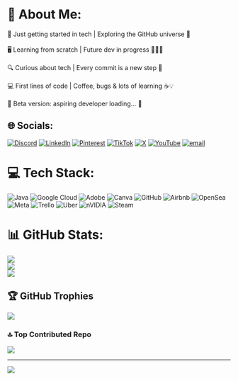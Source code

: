 # 💫 About Me:
🌱 Just getting started in tech | Exploring the GitHub universe 🚀<br><br>🖥️ Learning from scratch | Future dev in progress 👷‍♀️✨<br><br>🔍 Curious about tech | Every commit is a new step 🎯<br><br>💻 First lines of code | Coffee, bugs & lots of learning ☕💡<br><br>🚧 Beta version: aspiring developer loading... 💫


## 🌐 Socials:
[![Discord](https://img.shields.io/badge/Discord-%237289DA.svg?logo=discord&logoColor=white)](https://discord.gg/https://discord.gg/DWs3BZNg) [![LinkedIn](https://img.shields.io/badge/LinkedIn-%230077B5.svg?logo=linkedin&logoColor=white)](https://linkedin.com/in/https://www.linkedin.com/in/anderson-soares-a8a900369/) [![Pinterest](https://img.shields.io/badge/Pinterest-%23E60023.svg?logo=Pinterest&logoColor=white)](https://pinterest.com/https://br.pinterest.com/andesolano123/) [![TikTok](https://img.shields.io/badge/TikTok-%23000000.svg?logo=TikTok&logoColor=white)](https://tiktok.com/@https://www.tiktok.com/@solanoas85?lang=pt_BR) [![X](https://img.shields.io/badge/X-black.svg?logo=X&logoColor=white)](https://x.com/https://x.com/Andysoares85) [![YouTube](https://img.shields.io/badge/YouTube-%23FF0000.svg?logo=YouTube&logoColor=white)](https://youtube.com/@https://www.youtube.com/@andersonsoares648) [![email](https://img.shields.io/badge/Email-D14836?logo=gmail&logoColor=white)](mailto:andesolano123@gmail.com) 

# 💻 Tech Stack:
![Java](https://img.shields.io/badge/java-%23ED8B00.svg?style=for-the-badge&logo=openjdk&logoColor=white) ![Google Cloud](https://img.shields.io/badge/GoogleCloud-%234285F4.svg?style=for-the-badge&logo=google-cloud&logoColor=white) ![Adobe](https://img.shields.io/badge/adobe-%23FF0000.svg?style=for-the-badge&logo=adobe&logoColor=white) ![Canva](https://img.shields.io/badge/Canva-%2300C4CC.svg?style=for-the-badge&logo=Canva&logoColor=white) ![GitHub](https://img.shields.io/badge/github-%23121011.svg?style=for-the-badge&logo=github&logoColor=white) ![Airbnb](https://img.shields.io/badge/Airbnb-%23ff5a5f.svg?style=for-the-badge&logo=Airbnb&logoColor=white) ![OpenSea](https://img.shields.io/badge/OpenSea-%232081E2.svg?style=for-the-badge&logo=opensea&logoColor=white) ![Meta](https://img.shields.io/badge/Meta-%230467DF.svg?style=for-the-badge&logo=Meta&logoColor=white) ![Trello](https://img.shields.io/badge/Trello-%23026AA7.svg?style=for-the-badge&logo=Trello&logoColor=white) ![Uber](https://img.shields.io/badge/Uber-%23000000.svg?style=for-the-badge&logo=Uber&logoColor=white) ![nVIDIA](https://img.shields.io/badge/nVIDIA-%2376B900.svg?style=for-the-badge&logo=nVIDIA&logoColor=white) ![Steam](https://img.shields.io/badge/steam-%23000000.svg?style=for-the-badge&logo=steam&logoColor=white)
# 📊 GitHub Stats:
![](https://github-readme-stats.vercel.app/api?username=solanoas85&theme=algolia&hide_border=false&include_all_commits=false&count_private=false)<br/>
![](https://nirzak-streak-stats.vercel.app/?user=solanoas85&theme=algolia&hide_border=false)<br/>
![](https://github-readme-stats.vercel.app/api/top-langs/?username=solanoas85&theme=algolia&hide_border=false&include_all_commits=false&count_private=false&layout=compact)

## 🏆 GitHub Trophies
![](https://github-profile-trophy.vercel.app/?username=solanoas85&theme=radical&no-frame=false&no-bg=true&margin-w=4)

### 🔝 Top Contributed Repo
![](https://github-contributor-stats.vercel.app/api?username=solanoas85&limit=5&theme=dark&combine_all_yearly_contributions=true)

---
[![](https://visitcount.itsvg.in/api?id=solanoas85&icon=0&color=0)](https://visitcount.itsvg.in)

<!-- Proudly created with GPRM ( https://gprm.itsvg.in ) -->
